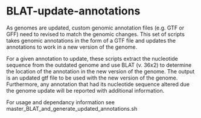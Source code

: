 # BLAT-update-annotations
As genomes are updated, custom genomic annotation files (e.g. GTF or GFF) need to revised to match the genomic changes. This set of scripts takes genomic annotations in the form of a GTF file and updates the annotations to work in a new version of the genome.

For a given annotation to update, these scripts extract the nucleotide sequence from the outdated genome and use BLAT (v. 36x2) to determine the location of the annotation in the new version of the genome. The output is an updated gtf file to be used with the new version of the genome. Furthermore, any annotation that had its nucleotide sequence altered due the genome update will be reported with additional information.

For usage and dependancy information see master_BLAT_and_generate_updated_annotations.sh
